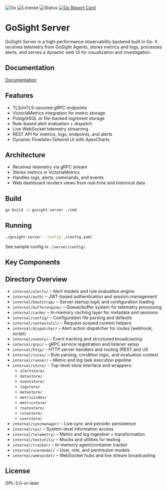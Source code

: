 ![Go](https://img.shields.io/badge/built%20with-Go-blue) ![License](https://img.shields.io/github/license/aaronlmathis/gosight-server) ![Status](https://img.shields.io/badge/status-active-brightgreen) [![Go Report Card](https://goreportcard.com/badge/github.com/aaronlmathis/gosight-server)](https://goreportcard.com/report/github.com/aaronlmathis/gosight-server)
# GoSight Server

GoSight Server is a high-performance observability backend built in Go. It receives telemetry from GoSight Agents, stores metrics and logs, processes alerts, and serves a dynamic web UI for visualization and investigation.

## Documentation
[Documentation](docs/)

## Features

- TLS/mTLS-secured gRPC endpoints
- VictoriaMetrics integration for metric storage
- PostgreSQL or file-backed log/event storage
- Rule-based alert evaluation + dispatch
- Live WebSocket telemetry streaming
- REST API for metrics, logs, endpoints, and alerts
- Dynamic Flowbite+Tailwind UI with ApexCharts

## Architecture

- Receives telemetry via gRPC stream
- Stores metrics in VictoriaMetrics
- Handles logs, alerts, commands, and events
- Web dashboard renders views from real-time and historical data

## Build

```bash
go build -o gosight-server ./cmd
```

## Running

```bash
./gosight-server --config ./config.yaml
```

See sample config in `./server/config/`.

## Key Components

## Directory Overview

- `internal/alerts/` – Alert models and rule evaluation engine
- `internal/auth/` – JWT-based authentication and session management
- `internal/bootstrap/` – Server startup logic and configuration loading
- `internal/bufferengine/` – Queue/buffer system for telemetry processing
- `internal/cache/` – In-memory caching layer for metadata and sessions
- `internal/config/` – Configuration file parsing and defaults
- `internal/contextutil/` – Request-scoped context helpers
- `internal/dispatcher/` – Alert action dispatcher for routes (webhook, script)
- `internal/events/` – Event tracking and structured broadcasting
- `internal/grpc/` – gRPC service registration and listener setup
- `internal/http/` – HTTP server handlers and routing (REST and UI)
- `internal/rules/` – Rule parsing, condition logic, and evaluation context
- `internal/runner/` – Metric and log task execution pipeline
- `internal/store/` – Top-level store interface and wrappers:
  - `alertstore/`
  - `datastore/`
  - `eventstore/`
  - `logstore/`
  - `metastore/`
  - `metricindex/`
  - `metricstore/`
  - `routestore/`
  - `rulestore/`
  - `userstore/`
- `internal/syncmanager/` – Live sync and periodic persistence
- `internal/sys/` – System-level information access
- `internal/telemetry/` – Metric and log ingestion + transformation
- `internal/testutils/` – Mocks and utilities for testing
- `internal/tracker/` – In-memory agent/container tracker
- `internal/usermodel/` – User, role, and permission models
- `internal/websocket/` – WebSocket hubs and live stream broadcasting

## License

GPL-3.0-or-later
